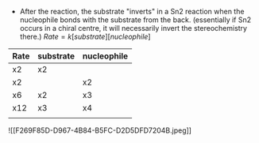 
- After the reaction, the substrate "inverts" in a Sn2 reaction when the nucleophile bonds with the substrate from the back. (essentially if Sn2 occurs in a chiral centre, it will necessarily invert the stereochemistry there.)
$Rate = k[substrate][nucleophile]$

| Rate | substrate | nucleophile |
| ---- | --------- | ----------- |
| x2   | x2        |             |
| x2   |           | x2          |
| x6   | x2        | x3          |
| x12  | x3        | x4          |
|      |           |             |

![[F269F85D-D967-4B84-B5FC-D2D5DFD7204B.jpeg]]
